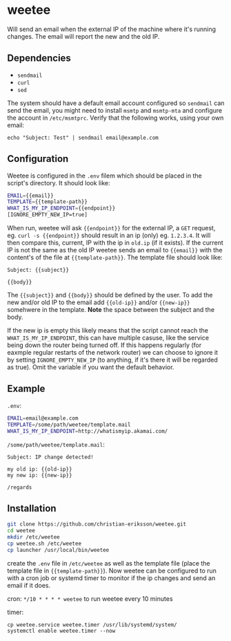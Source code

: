# weetee

Will send an email when the external IP of the machine where it's running changes. The email will report the new and the old IP.

## Dependencies

* `sendmail`
* `curl`
* `sed`

The system should have a default email account configured so `sendmail` can send the email, you might need to install `msmtp` and `msmtp-mta` and configure the account in `/etc/msmtprc`. Verify that the following works, using your own email:

```
echo "Subject: Test" | sendmail email@example.com
```

## Configuration

Weetee is configured in the `.env` filem which should be placed in the script's directory. It should look like:

```bash
EMAIL={{email}}
TEMPLATE={{template-path}}
WHAT_IS_MY_IP_ENDPOINT={{endpoint}}
[IGNORE_EMPTY_NEW_IP=true]
```

When run, weetee will ask `{{endpoint}}` for the external IP, a `GET` request, eg. `curl -s {{endpoint}}` should result in an ip (only) eg. `1.2.3.4`. It will then compare this, current, IP with the ip in `old.ip` (if it exists). If the current IP is not the same as the old IP weetee sends an email to `{{email}}` with the content's of the file at `{{template-path}}`. The template file should look like:

```
Subject: {{subject}}

{{body}}
```

The `{{subject}}` and `{{body}}` should be defined by the user. To add the new and/or old IP to the email add `{{old-ip}}` and/or `{{new-ip}}` somehwere in the template. **Note** the space between the subject and the body.

If the new ip is empty this likely means that the script cannot reach the
`WHAT_IS_MY_IP_ENDPOINT`, this can have multiple casuse, like the service being
down the router being turned off. If this happens regularly (for eaxmple
regular restarts of the network router) we can choose to ignore it by setting
`IGNORE_EMPTY_NEW_IP` (to anything, if it's there it will be regarded as true).
Omit the variable if you want the default behavior.

## Example

`.env`:

```bash
EMAIL=email@example.com
TEMPLATE=/some/path/weetee/template.mail
WHAT_IS_MY_IP_ENDPOINT=http://whatismyip.akamai.com/
```

`/some/path/weetee/template.mail`:

```
Subject: IP change detected!

my old ip: {{old-ip}}
my new ip: {{new-ip}}

/regards
```

## Installation

```bash
git clone https://github.com/christian-eriksson/weetee.git
cd weetee
mkdir /etc/weetee
cp weetee.sh /etc/weetee
cp launcher /usr/local/bin/weetee
```

create the `.env` file in `/etc/weetee` as well as the template file (place the template file in `{{template-path}}`). Now weetee can be configured to run with a cron job or systemd timer to monitor if the ip changes and send an email if it does.

cron: `*/10 * * * * weetee` to run weetee every 10 minutes

timer:

```
cp weetee.service weetee.timer /usr/lib/systemd/system/
systemctl enable weetee.timer --now
```

